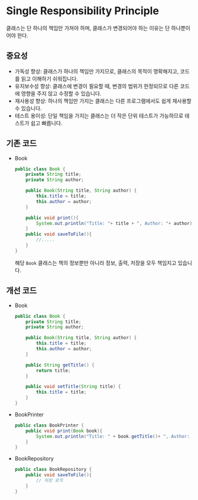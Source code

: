 # Single Responsibility Principle
클래스는 단 하나의 책임만 가져야 하며, 클래스가 변경되어야 하는 이유는 단 하나뿐이어야 한다.

## 중요성
* 가독성 향상: 클래스가 하나의 책임만 가지므로, 클래스의 목적이 명확해지고, 코드를 읽고 이해하기 쉬워집니다.
* 유지보수성 향상: 클래스에 변경이 필요할 때, 변경의 범위가 한정되므로 다른 코드에 영향을 주지 않고 수정할 수 있습니다.
* 재사용성 향상: 하나의 책임만 가지는 클래스는 다른 프로그램에서도 쉽게 재사용할 수 있습니다.
* 테스트 용이성: 단일 책임을 가지는 클래스는 더 작은 단위 테스트가 가능하므로 테스트가 쉽고 빠릅니다.

## 기존 코드
* Book
    ```java
    public class Book {
        private String title;
        private String author;
    
        public Book(String title, String author) {
            this.title = title;
            this.author = author;
        }
    
        public void print(){
            System.out.println("Title: "+ title + ", Author: "+ author);
        }
        public void saveToFile(){
            //.....
        }
    }
    ```
    해당 `Book` 클래스는 책의 정보뿐만 아니라 정보, 출력, 저장을 모두 책임지고 있습니다.

## 개선 코드
* Book
    ```java
    public class Book {
        private String title;
        private String author;
    
        public Book(String title, String author) {
            this.title = title;
            this.author = author;
        }
    
        public String getTitle() {
            return title;
        }
    
        public void setTitle(String title) {
            this.title = title;
        }
    }
    ```
* BookPrinter
    ```java
    public class BookPrinter {
        public void print(Book book){
            System.out.println("Title: " + book.getTitle()+ ", Author: " + book.getTitle());
        }
    }
    ```
* BookRepository
    ```java
    public class BookRepository {
        public void saveToFile(){
            // 저장 로직
        }
    }
    ```
